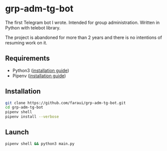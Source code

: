 # grp-adm-tg-bot
The first Telegram bot I wrote. Intended for group administration. Written in Python with telebot library.

The project is abandoned for more than 2 years and there is no intentions of resuming work on it.

## Requirements
- Python3 ([installation guide](https://wiki.python.org/moin/BeginnersGuide/Download))
- Pipenv ([installation guide](https://docs.pipenv.org/install/#installing-pipenv))

## Installation
```bash
git clone https://github.com/faraui/grp-adm-tg-bot.git
cd grp-adm-tg-bot
pipenv shell
pipenv install --verbose
  ```

## Launch
```bash
pipenv shell && python3 main.py
```
